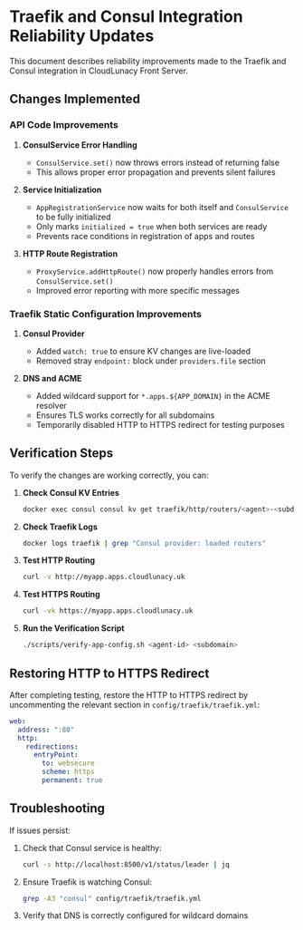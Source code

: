# Traefik and Consul Integration Reliability Updates

This document describes reliability improvements made to the Traefik and Consul integration in CloudLunacy Front Server.

## Changes Implemented

### API Code Improvements

1. **ConsulService Error Handling**

   - `ConsulService.set()` now throws errors instead of returning false
   - This allows proper error propagation and prevents silent failures

2. **Service Initialization**

   - `AppRegistrationService` now waits for both itself and `ConsulService` to be fully initialized
   - Only marks `initialized = true` when both services are ready
   - Prevents race conditions in registration of apps and routes

3. **HTTP Route Registration**
   - `ProxyService.addHttpRoute()` now properly handles errors from `ConsulService.set()`
   - Improved error reporting with more specific messages

### Traefik Static Configuration Improvements

1. **Consul Provider**

   - Added `watch: true` to ensure KV changes are live-loaded
   - Removed stray `endpoint:` block under `providers.file` section

2. **DNS and ACME**
   - Added wildcard support for `*.apps.${APP_DOMAIN}` in the ACME resolver
   - Ensures TLS works correctly for all subdomains
   - Temporarily disabled HTTP to HTTPS redirect for testing purposes

## Verification Steps

To verify the changes are working correctly, you can:

1. **Check Consul KV Entries**

   ```bash
   docker exec consul consul kv get traefik/http/routers/<agent>-<subdomain>
   ```

2. **Check Traefik Logs**

   ```bash
   docker logs traefik | grep "Consul provider: loaded routers"
   ```

3. **Test HTTP Routing**

   ```bash
   curl -v http://myapp.apps.cloudlunacy.uk
   ```

4. **Test HTTPS Routing**

   ```bash
   curl -vk https://myapp.apps.cloudlunacy.uk
   ```

5. **Run the Verification Script**
   ```bash
   ./scripts/verify-app-config.sh <agent-id> <subdomain>
   ```

## Restoring HTTP to HTTPS Redirect

After completing testing, restore the HTTP to HTTPS redirect by uncommenting the relevant section in `config/traefik/traefik.yml`:

```yaml
web:
  address: ":80"
  http:
    redirections:
      entryPoint:
        to: websecure
        scheme: https
        permanent: true
```

## Troubleshooting

If issues persist:

1. Check that Consul service is healthy:

   ```bash
   curl -s http://localhost:8500/v1/status/leader | jq
   ```

2. Ensure Traefik is watching Consul:

   ```bash
   grep -A3 "consul" config/traefik/traefik.yml
   ```

3. Verify that DNS is correctly configured for wildcard domains
